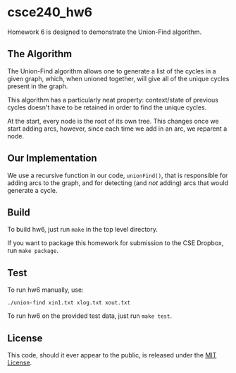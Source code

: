 csce240_hw6
==========

Homework 6 is designed to demonstrate the Union-Find algorithm.


## The Algorithm

The Union-Find algorithm allows one to generate a list of the cycles in a given graph, which, when unioned together, will give all of the unique cycles present in the graph.

This algorithm has a particularly neat property: context/state of previous cycles doesn't have to be retained in order to find the unique cycles.

At the start, every node is the root of its own tree. This changes once we start adding arcs, however, since each time we add in an arc, we reparent a node.


## Our Implementation

We use a recursive function in our code, `unionFind()`, that is responsible for adding arcs to the graph, and for detecting (and *not* adding) arcs that would generate a cycle.


## Build

To build hw6, just run `make` in the top level directory.

If you want to package this homework for submission to the CSE Dropbox, run `make package`.


## Test

To run hw6 manually, use:

    ./union-find xin1.txt xlog.txt xout.txt

To run hw6 on the provided test data, just run `make test`.


## License

This code, should it ever appear to the public, is released under the [MIT License][1].


   [1]: http://choosealicense.com/licenses/mit/
